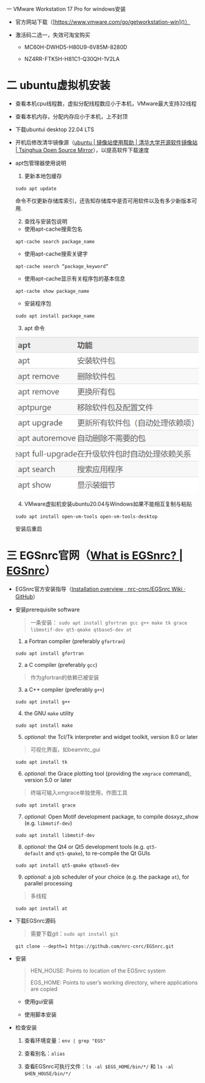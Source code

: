 一 VMware Workstation 17 Pro for windows安装

- 官方网站下载（[https://www.vmware.com/go/getworkstation-win]()）
  
- 激活码二选一，失效可淘宝购买
  
  - MC60H-DWHD5-H80U9-6V85M-8280D
    
  - NZ4RR-FTK5H-H81C1-Q30QH-1V2LA
    

# 二 ubuntu虚拟机安装

- 查看本机cpu线程数，虚拟分配线程数应小于本机，VMware最大支持32线程
  
- 查看本机内存，分配内存应小于本机，上不封顶
  
- 下载ubuntui desktop 22.04 LTS
  
- 开机后修改清华镜像源（[ubuntu | 镜像站使用帮助 | 清华大学开源软件镜像站 | Tsinghua Open Source Mirror](https://mirror.tuna.tsinghua.edu.cn/help/ubuntu/)），以提高软件下载速度
- apt包管理器使用说明
  
  1. 更新本地包缓存
    
    `sudo apt update `
    
    命令不仅更新存储库索引，还告知存储库中是否可用软件以及有多少新版本可用.
    
  2. 查找与安装包说明
    
    - 使用apt-cache搜索包名
    
    `apt-cache search package_name`
    
    - 使用apt-cache搜索关键字
    
    `apt-cache search “package_keyword”`
    
    - 使用apt-cache显示有关程序包的基本信息
    
    `apt-cache show package_name`
    
    - 安装程序包
    
    `sudo apt install package_name`
    
  3. apt 命令
    
    ![image](https://github.com/gettingStarted77/EGSnrc_NIM_217/blob/main/2023-02-04-18-32-34-image.png)
    
  4. VMware虚拟机安装ubuntu20.04与Windows如果不能相互复制与粘贴
    
    `sudo apt install open-vm-tools open-vm-tools-desktop`
    
    安装后重启
    

# 三 EGSnrc官网（[What is EGSnrc? | EGSnrc](https://nrc-cnrc.github.io/EGSnrc/)）

- EGSnrc官方安装指导（[Installation overview · nrc-cnrc/EGSnrc Wiki · GitHub](https://github.com/nrc-cnrc/EGSnrc/wiki/Installation-overview)）
  
- 安装prerequisite software
  
  > 一条安装： `sudo apt install gfortran gcc g++ make tk grace libmotif-dev qt5-qmake qtbase5-dev at`
  
  1. a Fortran compiler (preferably `gfortran`)
    
    `sudo apt install gfortran`
    
  2. a C compiler (preferably `gcc`)
    
    > 作为gfortran的依赖已被安装
    
  3. a C++ compiler (preferably `g++`)
    
    `sudo apt install g++`
    
  4. the GNU `make` utility
    
    `sudo apt install make`
    
  5. *optional:* the Tcl/Tk interpreter and widget toolkit, version 8.0 or later
    
    > 可视化界面，如beamntc_gui
    
    `sudo apt install tk`
    
  6. *optional:* the Grace plotting tool (providing the `xmgrace` command), version 5.0 or later
    
    > 终端可输入xmgrace单独使用，作图工具
    
    `sudo apt install grace`
    
  7. *optional:* Open Motif development package, to compile dosxyz_show (e.g. `libmotif-dev`)
    
    `sudo apt install libmotif-dev`
    
  8. *optional:* the Qt4 or Qt5 development tools (e.g. `qt5-default` and `qt5-qmake`), to re-compile the Qt GUIs
    
    `sudo apt install qt5-qmake qtbase5-dev`
    
  9. *optional:* a job scheduler of your choice (e.g. the package `at`), for parallel processing
    
    > 多线程
    
    `sudo apt install at`
    
- 下载EGSnrc源码
  
  > 需要下载git：`sudo apt install git`
  
  `git clone --depth=1 https://github.com/nrc-cnrc/EGSnrc.git`
  
- 安装
  
  > HEN_HOUSE: Points to location of the EGSnrc system
  > 
  > EGS_HOME: Points to user’s working directory, where applications are copied
  
  - 使用gui安装
    
  - 使用脚本安装
    

- 检查安装
  
  1. 查看环境变量：`env | grep "EGS"`
    
  2. 查看别名：`alias`
    
  3. 查看EGSnrc可执行文件：`ls -al $EGS_HOME/bin/*/` 和 `ls -al $HEN_HOUSE/bin/*/`
